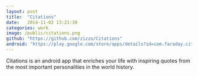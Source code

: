 ```yaml
---
layout: post
title:  "Citations"
date:   2014-11-02 13:21:30
categories: work
image: /public/citations.png
github: "https://github.com/zizzo/Citations"
android: "https://play.google.com/store/apps/details?id=com.faraday.citations"
---
```


Citations is an android app that enriches your life with inspiring quotes from the most important personalities in the world history.